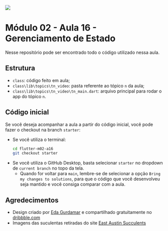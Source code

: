 ![](https://i.imgur.com/xG74tOh.png)

# Módulo 02 - Aula 16 - Gerenciamento de Estado

Nesse repositório pode ser encontrado todo o código utilizado nessa aula.

## Estrutura

- `class`: código feito em aula;
- `class\lib\topics\tn_video`: pasta referente ao tópico `n` da aula;
- `class\lib\topics\tn_video\tn_main.dart`: arquivo principal para rodar o app do tópico `n`.

## Código inicial

Se você deseja acompanhar a aula a partir do código inicial, você pode fazer o checkout na branch `starter`:
   - Se você utiliza o terminal:
        ```bash
        cd flutter-m02-a16
        git checkout starter
        ```
   - Se você utiliza o GitHub Desktop, basta selecionar `starter` no dropdown de `current branch` no topo da tela. 
     - Quando for voltar para `main`, lembre-se de selecionar a opção `Bring my changes to solutions`, para que o código que você desenvolveu seja mantido e você consiga comparar com a aula.

## Agredecimentos

- Design criado por [Eda Gurdamar](https://dribbble.com/shots/11377725-Plant-Shop-App-E-commerce-App-Design) e compartilhado gratuitamente no [dribbble.com](https://dribbble.com)
- Imagens das suculentas retiradas do site [East Austin Succulents](https://shop.eastaustinsucculents.com/)